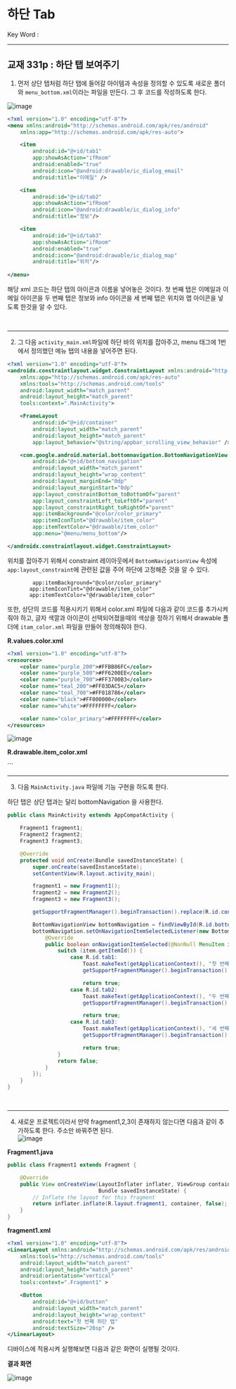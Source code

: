 # 하단 Tab   
Key Word :    

<hr/>
   
## 교재 331p : 하단 탭 보여주기
   
1. 먼저 상단 탭처럼 하단 탭에 들어갈 아이템과 속성을 정의할 수 있도록 새로운 폴더와 `menu_bottom.xml`이라는 파일을 만든다. 그 후 코드를 작성하도록 한다.      
    
![image](https://user-images.githubusercontent.com/84966961/122872009-ca5cb700-d36a-11eb-8ade-e057b62f3609.png)

```xml
<?xml version="1.0" encoding="utf-8"?>
<menu xmlns:android="http://schemas.android.com/apk/res/android"
    xmlns:app="http://schemas.android.com/apk/res-auto">

    <item
        android:id="@+id/tab1"
        app:showAsAction="ifRoom"
        android:enabled="true"
        android:icon="@android:drawable/ic_dialog_email"
        android:title="이메일" />

    <item
        android:id="@+id/tab2"
        app:showAsAction="ifRoom"
        android:icon="@android:drawable/ic_dialog_info"
        android:title="정보"/>

    <item
        android:id="@+id/tab3"
        app:showAsAction="ifRoom"
        android:enabled="true"
        android:icon="@android:drawable/ic_dialog_map"
        android:title="위치"/>
    
</menu>
```
   
 해당 xml 코드는 하단 탭의 아이콘과 이름을 넣어놓은 것이다. 첫 번째 탭은 이메일과 이메일 아이콘을 두 번째 탭은 정보와 info 아이콘을 세 번째 탭은 위치와 맵 아이콘을 넣도록 한것을 알 수 있다.   
   
<br/>
<hr/>
   
2. 그 다음 `activity_main.xml`파일에 하단 바의 위치를 잡아주고, menu 태그에 1번에서 정의했던 메뉴 탭의 내용을 넣어주면 된다.     

```xml
<?xml version="1.0" encoding="utf-8"?>
<androidx.constraintlayout.widget.ConstraintLayout xmlns:android="http://schemas.android.com/apk/res/android"
    xmlns:app="http://schemas.android.com/apk/res-auto"
    xmlns:tools="http://schemas.android.com/tools"
    android:layout_width="match_parent"
    android:layout_height="match_parent"
    tools:context=".MainActivity">

    <FrameLayout
        android:id="@+id/container"
        android:layout_width="match_parent"
        android:layout_height="match_parent"
        app:layout_behavior="@string/appbar_scrolling_view_behavior" />

    <com.google.android.material.bottomnavigation.BottomNavigationView
        android:id="@+id/bottom_navigation"
        android:layout_width="match_parent"
        android:layout_height="wrap_content"
        android:layout_marginEnd="0dp"
        android:layout_marginStart="0dp"
        app:layout_constraintBottom_toBottomOf="parent"
        app:layout_constraintLeft_toLeftOf="parent"
        app:layout_constraintRight_toRightOf="parent"
        app:itemBackground="@color/color_primary"
        app:itemIconTint="@drawable/item_color"
        app:itemTextColor="@drawable/item_color"
        app:menu="@menu/menu_bottom"/>

</androidx.constraintlayout.widget.ConstraintLayout>
```
   
 위치를 잡아주기 위해서 constraint 레이아웃에서 `BottomNavigationView` 속성에 `app:layout_constraint`에 관련된 값을 주어 하단에 고정해준 것을 알 수 있다.   
 
 ```
         app:itemBackground="@color/color_primary"
        app:itemIconTint="@drawable/item_color"
        app:itemTextColor="@drawable/item_color"
 ```
   
 또한, 상단의 코드를 적용시키기 위해서 color.xml 파일에 다음과 같이 코드를 추가시켜줘야 하고, 글자 색깔과 아이콘이 선택되어졌을때의 색상을 정하기 위해서 drawable 폴더에 `itam_color.xml` 파일을 만들어 정의해줘야 한다.

**R.values.color.xml**
```xml
<?xml version="1.0" encoding="utf-8"?>
<resources>
    <color name="purple_200">#FFBB86FC</color>
    <color name="purple_500">#FF6200EE</color>
    <color name="purple_700">#FF3700B3</color>
    <color name="teal_200">#FF03DAC5</color>
    <color name="teal_700">#FF018786</color>
    <color name="black">#FF000000</color>
    <color name="white">#FFFFFFFF</color>

    <color name="color_primary">#FFFFFFFF</color>
</resources>
```
    
![image](https://user-images.githubusercontent.com/84966961/122873283-88cd0b80-d36c-11eb-8095-2d33b36bee30.png)   
	
**R.drawable.item_color.xml**
<?xml version="1.0" encoding="utf-8"?>
<selector xmlns:android="http://schemas.android.com/apk/res/android">
    <item android:state_checked="true" android:color="#51032d"></item>
    <item android:color="#cfd8dc"></item>
</selector>
```
   
<br/>
<hr/>
   
3. 다음 `MainActivity.java` 파일에 기능 구현을 하도록 한다.   

 하단 탭은 상단 탭과는 달리 bottomNavigation 을 사용한다.

```java
public class MainActivity extends AppCompatActivity {

    Fragment1 fragment1;
    Fragment2 fragment2;
    Fragment3 fragment3;

    @Override
    protected void onCreate(Bundle savedInstanceState) {
        super.onCreate(savedInstanceState);
        setContentView(R.layout.activity_main);

        fragment1 = new Fragment1();
        fragment2 = new Fragment2();
        fragment3 = new Fragment3();

        getSupportFragmentManager().beginTransaction().replace(R.id.container, fragment1).commit();

        BottomNavigationView bottomNavigation = findViewById(R.id.bottom_navigation);
        bottomNavigation.setOnNavigationItemSelectedListener(new BottomNavigationView.OnNavigationItemSelectedListener() {
            @Override
            public boolean onNavigationItemSelected(@NonNull MenuItem item) {
                switch (item.getItemId()) {
                    case R.id.tab1:
                        Toast.makeText(getApplicationContext(), "첫 번째 탭 선택됨", Toast.LENGTH_LONG).show();
                        getSupportFragmentManager().beginTransaction().replace(R.id.container,fragment1).commit();

                        return true;
                    case R.id.tab2:
                        Toast.makeText(getApplicationContext(), "두 번째 탭 선택됨", Toast.LENGTH_LONG).show();
                        getSupportFragmentManager().beginTransaction().replace(R.id.container,fragment2).commit();

                        return true;
                    case R.id.tab3:
                        Toast.makeText(getApplicationContext(), "세 번째 탭 선택됨", Toast.LENGTH_LONG).show();
                        getSupportFragmentManager().beginTransaction().replace(R.id.container,fragment3).commit();

                        return true;
                }
                return false;
            }
        });
    }
}
```
   
<br/>
<hr/>
   
4. 새로운 프로젝트이라서 만약 fragment1,2,3이 존재하지 않는다면 다음과 같이 추가하도록 한다. 주소만 바꿔주면 된다.    
![image](https://user-images.githubusercontent.com/84966961/122873668-042ebd00-d36d-11eb-8f2d-38ff0b401a36.png)   
   

**Fragment1.java**
```java
public class Fragment1 extends Fragment {

    @Override
    public View onCreateView(LayoutInflater inflater, ViewGroup container,
                             Bundle savedInstanceState) {
        // Inflate the layout for this fragment
        return inflater.inflate(R.layout.fragment1, container, false);
    }
}
```

**fragment1.xml**
```xml
<?xml version="1.0" encoding="utf-8"?>
<LinearLayout xmlns:android="http://schemas.android.com/apk/res/android"
    xmlns:tools="http://schemas.android.com/tools"
    android:layout_width="match_parent"
    android:layout_height="match_parent"
    android:orientation="vertical"
    tools:context=".Fragment1" >

    <Button
        android:id="@+id/button"
        android:layout_width="match_parent"
        android:layout_height="wrap_content"
        android:text="첫 번째 하단 탭"
        android:textSize="20sp" />
</LinearLayout>
```

 디바이스에 적용시켜 실행해보면 다음과 같은 화면이 실행될 것이다.   
   
**결과 화면**   
   
![image](https://user-images.githubusercontent.com/84966961/122871770-73ef7880-d36a-11eb-929c-8443adc4b252.png)
















